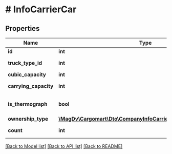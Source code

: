 # # InfoCarrierCar

## Properties

Name | Type | Description | Notes
------------ | ------------- | ------------- | -------------
**id** | **int** | идентификатор |
**truck_type_id** | **int** | Идентификатор типа кузова |
**cubic_capacity** | **int** | Объем кузова м3 |
**carrying_capacity** | **int** | Грузоподъемность т. |
**is_thermograph** | **bool** | Оборудован термографом | [optional] [default to false]
**ownership_type** | [**\MagDv\Cargomart\Dto\CompanyInfoCarrierCarOwnershipTypeEnum**](CompanyInfoCarrierCarOwnershipTypeEnum.md) |  |
**count** | **int** | Количество машин |

[[Back to Model list]](../../README.md#models) [[Back to API list]](../../README.md#endpoints) [[Back to README]](../../README.md)
